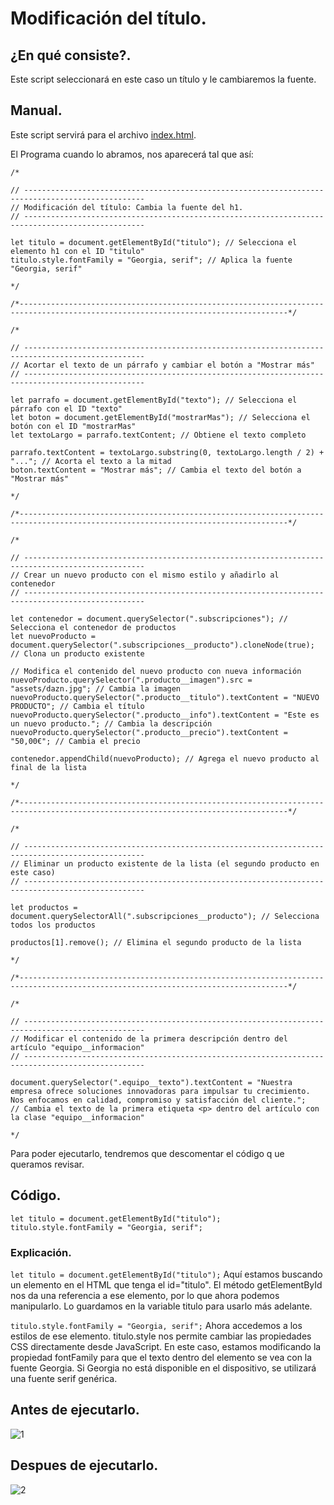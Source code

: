 # Modificación del título.

## ¿En qué consiste?.
Este script seleccionará en este caso un título y le cambiaremos la fuente.

## Manual.
Este script servirá para el archivo [index.html](index.html).

El Programa cuando lo abramos, nos aparecerá tal que así:
```
/*

// -------------------------------------------------------------------------------------------------
// Modificación del título: Cambia la fuente del h1.
// -------------------------------------------------------------------------------------------------

let titulo = document.getElementById("titulo"); // Selecciona el elemento h1 con el ID "titulo"
titulo.style.fontFamily = "Georgia, serif"; // Aplica la fuente "Georgia, serif"

*/

/*----------------------------------------------------------------------------------------------------------------------------------*/

/*

// -------------------------------------------------------------------------------------------------
// Acortar el texto de un párrafo y cambiar el botón a "Mostrar más"
// -------------------------------------------------------------------------------------------------

let parrafo = document.getElementById("texto"); // Selecciona el párrafo con el ID "texto"
let boton = document.getElementById("mostrarMas"); // Selecciona el botón con el ID "mostrarMas"
let textoLargo = parrafo.textContent; // Obtiene el texto completo 

parrafo.textContent = textoLargo.substring(0, textoLargo.length / 2) + "..."; // Acorta el texto a la mitad
boton.textContent = "Mostrar más"; // Cambia el texto del botón a "Mostrar más"

*/

/*----------------------------------------------------------------------------------------------------------------------------------*/

/*

// -------------------------------------------------------------------------------------------------
// Crear un nuevo producto con el mismo estilo y añadirlo al contenedor
// -------------------------------------------------------------------------------------------------

let contenedor = document.querySelector(".subscripciones"); // Selecciona el contenedor de productos
let nuevoProducto = document.querySelector(".subscripciones__producto").cloneNode(true); // Clona un producto existente

// Modifica el contenido del nuevo producto con nueva información
nuevoProducto.querySelector(".producto__imagen").src = "assets/dazn.jpg"; // Cambia la imagen
nuevoProducto.querySelector(".producto__titulo").textContent = "NUEVO PRODUCTO"; // Cambia el título
nuevoProducto.querySelector(".producto__info").textContent = "Este es un nuevo producto."; // Cambia la descripción
nuevoProducto.querySelector(".producto__precio").textContent = "50,00€"; // Cambia el precio

contenedor.appendChild(nuevoProducto); // Agrega el nuevo producto al final de la lista

*/

/*----------------------------------------------------------------------------------------------------------------------------------*/

/*

// -------------------------------------------------------------------------------------------------
// Eliminar un producto existente de la lista (el segundo producto en este caso)
// -------------------------------------------------------------------------------------------------

let productos = document.querySelectorAll(".subscripciones__producto"); // Selecciona todos los productos

productos[1].remove(); // Elimina el segundo producto de la lista

*/

/*----------------------------------------------------------------------------------------------------------------------------------*/

/*

// -------------------------------------------------------------------------------------------------
// Modificar el contenido de la primera descripción dentro del artículo "equipo__informacion"
// -------------------------------------------------------------------------------------------------

document.querySelector(".equipo__texto").textContent = "Nuestra empresa ofrece soluciones innovadoras para impulsar tu crecimiento. Nos enfocamos en calidad, compromiso y satisfacción del cliente."; 
// Cambia el texto de la primera etiqueta <p> dentro del artículo con la clase "equipo__informacion"

*/
```

Para poder ejecutarlo, tendremos que descomentar el código q  ue queramos revisar.

## Código.
```
let titulo = document.getElementById("titulo"); 
titulo.style.fontFamily = "Georgia, serif";

```

### Explicación.
```let titulo = document.getElementById("titulo");``` Aquí estamos buscando un elemento en el HTML que tenga el id="titulo". El método getElementById nos da una referencia a ese elemento, por lo que ahora podemos manipularlo. Lo guardamos en la variable titulo para usarlo más adelante.

```titulo.style.fontFamily = "Georgia, serif";``` Ahora accedemos a los estilos de ese elemento. titulo.style nos permite cambiar las propiedades CSS directamente desde JavaScript. En este caso, estamos modificando la propiedad fontFamily para que el texto dentro del elemento se vea con la fuente Georgia. Si Georgia no está disponible en el dispositivo, se utilizará una fuente serif genérica.

## Antes de ejecutarlo.
![1](/js/Explicaciones/assets/1.png)

## Despues de ejecutarlo.
![2](/js/Explicaciones/assets/2.png)
